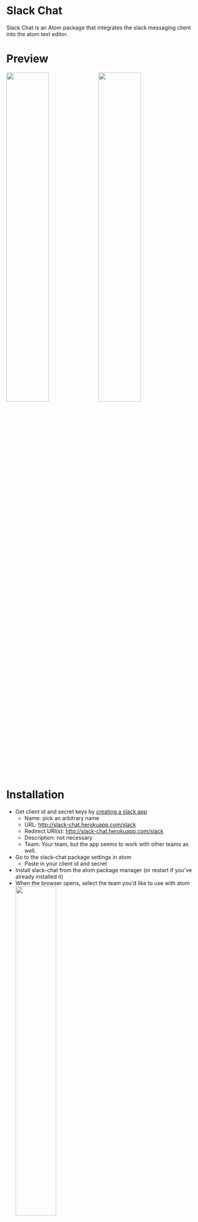 
# Slack Chat

Slack Chat is an Atom package that integrates the slack messaging client into the atom text editor.

# Preview
<img src="http://drive.google.com/uc?export=view&id=0B_FMiWCp_bLQNlluR2MwRkNWVG8" width="47%" />
<img src="http://drive.google.com/uc?export=view&id=0B_FMiWCp_bLQOEM1ZjZvUDRhVEk" width="47%" />


# Installation
- Get client id and secret keys by [creating a slack app](https://api.slack.com/applications/new)
  - Name: pick an arbitrary name
  - URL: http://slack-chat.herokuapp.com/slack
  - Redirect URI(s): http://slack-chat.herokuapp.com/slack
  - Description: not necessary
  - Team: Your team, but the app seems to work with other teams as well.
- Go to the slack-chat package settings in atom
  - Paste in your client id and secret
- Install slack-chat from the atom package manager (or restart if you've already installed it)
- When the browser opens, select the team you'd like to use with atom<br>
  <img src="http://i.imgur.com/J5n1H8y.png" width="47%" />
- Authorize the app<br>
  <img src="http://i.imgur.com/v52GY9b.png" width="47%" />
- Copy the received token into the slack-chat package settings.
- Restart atom

# Usage

1. [Keybindings](https://github.com/callahanrts/slack-chat/wiki/Slack-Chat-Keybindings)
1. [Settings]()


# Todo
- [x] Send/receive messages in real time
- [x] Real time message notification system
- [x] User Status (online/offline)
- [x] Create Keybindings for selection
- [x] Parse markdown
- [x] Display emoji (regular and custom)
- [x] Display/download images/files
- [x] Display images/gifs/open graph data when a url is posted
- [x] Send a selection of text as a message/file
- [ ] Discover channels the user is not currently a part of
- [ ] Refresh when a user is invited to a channel
- [ ] Manually resize panel in chat views
- [ ] Upload files
- [ ] Code highlight for markdown
- [ ] Fix markdown differences between github flavored and Slack
- [ ] Load previous when at top of scroll
- [ ] Search for messages
- [ ] [User requests](https://github.com/callahanrts/slack-chat/issues)
